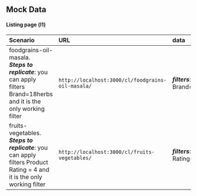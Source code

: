 ## Mock Data

#### Listing page (l1)


| Scenario | URL  |data|
| :-------- |:-------|:---|
| foodgrains-oil-masala.<br> ***Steps to replicate***: you can apply filters Brand=18herbs and it is the only working filter | `http://localhost:3000/cl/foodgrains-oil-masala/` | ***filters***: Brand=18herbs |
| fruits-vegetables. <br>***Steps to replicate***: you can apply filters Product Rating = 4 and it is the only working filter | `http://localhost:3000/cl/fruits-vegetables/` | ***filters***: Product Rating=4 |


  
